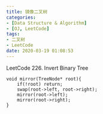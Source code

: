 ```yaml
---
title: 镜像二叉树
categories:
- [Data Structure & Algorithm]
- [OJ, LeetCode]
tags:
- 二叉树
- LeetCode
date: 2020-03-19 01:08:53
---
```

LeetCode 226. Invert Binary Tree
<!-- more-->

```
void mirror(TreeNode* root){
    if(!root) return;
    swap(root->left, root->right);
    mirror(root->left);
    mirror(root->right);
}
```


